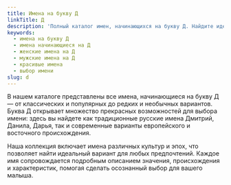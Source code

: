 ```yaml
---
title: Имена на букву Д
linkTitle: Д
description: 'Полный каталог имен, начинающихся на букву Д. Найдите идеальное имя для своего ребенка среди популярных и редких вариантов.'
keywords:
  - имена на букву Д
  - имена начинающиеся на Д
  - женские имена на Д
  - мужские имена на Д
  - красивые имена
  - выбор имени
slug: d
---
```


В нашем каталоге представлены все имена, начинающиеся на букву Д — от классических и популярных до редких и необычных вариантов. Буква Д открывает множество прекрасных возможностей для выбора имени: здесь вы найдете как традиционные русские имена Дмитрий, Данила, Дарья, так и современные варианты европейского и восточного происхождения.

Наша коллекция включает имена различных культур и эпох, что позволяет найти идеальный вариант для любых предпочтений. Каждое имя сопровождается подробным описанием значения, происхождения и характеристик, помогая сделать осознанный выбор для вашего малыша.
